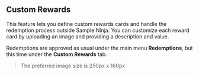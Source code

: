 ## Custom Rewards

This feature lets you define custom rewards cards and handle the redemption process outside Sample Ninja. You can customize each reward card by uploading an image and providing a description and value.

Redemptions are approved as usual under the main menu **Redemptions**, but this time under the **Custom Rewards** tab.

> The preferred image size is 250px x 160px
